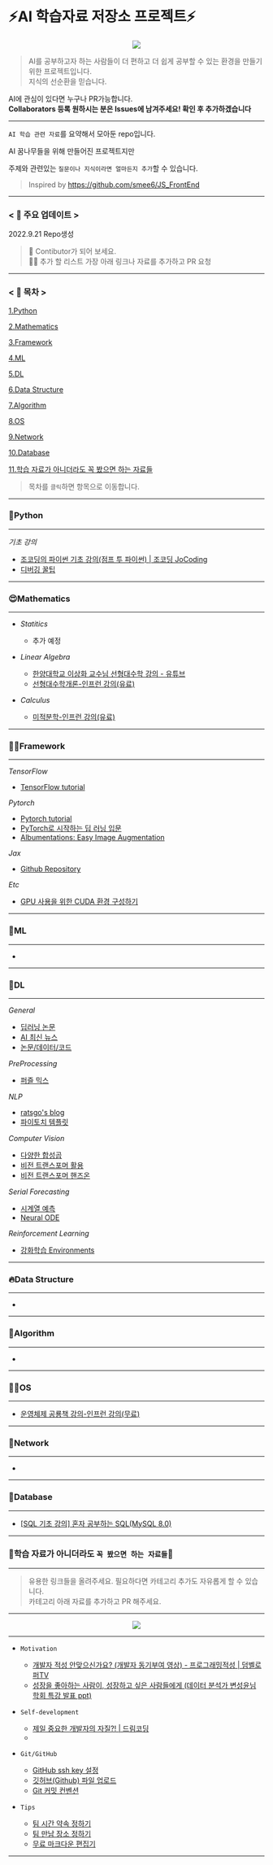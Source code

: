 # ⚡AI 학습자료 저장소 프로젝트⚡

<p align="center">
<img src="https://user-images.githubusercontent.com/74291999/191509513-3a5fe36b-5c7f-445e-beb9-3b6513a2a49f.jpg" align="center">
</p>   

> AI를 공부하고자 하는 사람들이 더 편하고 더 쉽게 공부할 수 있는 환경을 만들기 위한 프로젝트입니다.  
> 지식의 선순환을 믿습니다.  


AI에 관심이 있다면 누구나 PR가능합니다.  
**Collaborators 등록 원하시는 분은 Issues에 남겨주세요! 확인 후 추가하겠습니다**

---

`AI 학습 관련 자료`를 요약해서 모아둔 repo입니다.

AI 꿈나무들을 위해 만들어진 프로젝트지만  

주제와 관련있는 `질문이나 지식이라면 얼마든지 추가`할 수 있습니다.

> Inspired by https://github.com/smee6/JS_FrontEnd
---  



### < 📣 주요 업데이트 >


2022.9.21 Repo생성  

  
  
> 💏 Contibutor가 되어 보세요.  
> 👩‍🎓 추가 할 리스트 가장 아래 링크나 자료를 추가하고 PR 요청 

--- 
### < 🔎 목차 >

[1.Python](#Python)

[2.Mathematics](#Mathematics)

[3.Framework](#Framework)

[4.ML](#ML)

[5.DL](#DL)

[6.Data Structure](#Data-Structure)

[7.Algorithm](#Algorithm)

[8.OS](#OS)

[9.Network](#Network)

[10.Database](#Database)

[11.학습 자료가 아니더라도 꼭 봤으면 하는 자료들](#학습-자료가-아니더라도-꼭-봤으면-하는-자료들)  




> 목차를 `클릭`하면 항목으로 이동합니다.  


  
 

--- 
### 💝Python
--- 

*기초 강의*  

- [조코딩의 파이썬 기초 강의(점프 투 파이썬) | 조코딩 JoCoding](https://youtube.com/playlist?list=PLU9-uwewPMe2AX9o9hFgv-nRvOcBdzvP5)  
- [디버깅 꿀팁 ](https://medium.com/dataroots/a-gentle-introduction-to-geometric-deep-learning-by-vitale-sparacello-91e529cf439b)



  
  
--- 
### 😍Mathematics
--- 
- *Statitics*
    * 추가 예정


- *Linear Algebra*
  - [한양대학교 이상화 교수님 선형대수학 강의 - 유튜브](https://www.youtube.com/playlist?list=PLSN_PltQeOyjDGSghAf92VhdMBeaLZWR3)  
  - [선형대수학개론-인프런 강의(유료)](  https://www.inflearn.com/course/선형대수학개론/)  

- *Calculus*
  - [미적분학-인프런 강의(유료)](https://www.inflearn.com/course/미적분학-미분-1)  

 
--- 
### 👨‍🌾Framework
--- 

*TensorFlow*
- [TensorFlow tutorial](https://www.tensorflow.org/tutorials?hl=ko)

*Pytorch*
- [Pytorch tutorial](https://tutorials.pytorch.kr)
- [PyTorch로 시작하는 딥 러닝 입문](https://wikidocs.net/book/2788)
- [Albumentations: Easy Image Augmentation](https://github.com/albumentations-team/albumentations)

*Jax*
- [Github Repository](https://github.com/google/jax)

*Etc*
- [GPU 사용을 위한 CUDA 환경 구성하기](https://velog.io/@mactto3487/딥러닝-GPU-환경-구성하기)
--- 
### 📗ML
--- 

- 

--- 
### 🔮DL
--- 
*General*
- [딥러닝 논문](https://medium.com/dataseries/24-really-f-ing-interesting-deep-learning-papers-fa26afe3a070)
- [AI 최신 뉴스](http://www.aitimes.com)
- [논문/데이터/코드](https://paperswithcode.com)

*PreProcessing*
- [퍼즐 믹스](https://medium.com/snu-aiis-blog/puzzle-mix-exploiting-saliency-and-local-statistics-for-optimal-mixup-a2e841f9cf69)

*NLP*
- [ratsgo's blog](https://ratsgo.github.io/blog/categories/#natural-language-processing)
- [파이토치 템플릿](https://github.com/victoresque/pytorch-template)

*Computer Vision*
- [다양한 합성곱](https://eehoeskrap.tistory.com/431)
- [비전 트랜스포머 활용](https://hoya012.github.io/blog/Vision-Transformer-1/) 
- [비전 트랜스포머 핸즈온](https://medium.com/mlearning-ai/vision-transformers-from-scratch-pytorch-a-step-by-step-guide-96c3313c2e0c)

*Serial Forecasting*
- [시계열 예측](https://www.secmem.org/blog/2022/09/17/time-series-forecasting/)
- [Neural ODE](https://seewoo5.tistory.com/12)


*Reinforcement Learning*
- [강화학습 Environments](https://medium.com/@mlblogging.k/15-awesome-reinforcement-learning-environments-you-must-know-a38fb75867f2)

--- 
### 🔥Data Structure  
--- 
- 

--- 
### 🚀Algorithm 
--- 
- 


  
--- 
### 👨‍🔧OS  
--- 
- [운영체제 공룡책 강의-인프런 강의(무료)](https://www.inflearn.com/course/운영체제-공룡책-전공강의)


  
--- 
### 🐍Network
--- 
- 


--- 
### 📑Database
--- 
- [[SQL 기초 강의] 혼자 공부하는 SQL(MySQL 8.0)](https://youtu.be/0cRhit1EJM0)


    
    
--- 
### 🤴학습 자료가 아니더라도 `꼭 봤으면 하는 자료들`👸
--- 

> 유용한 링크들을 올려주세요. 필요하다면 카테고리 추가도 자유롭게 할 수 있습니다.  
> 카테고리 아래 자료를 추가하고 PR 해주세요.  

--- 


<p align="center">
<img src="https://user-images.githubusercontent.com/65226760/159249164-739bebd8-3423-4e9c-9763-1f99679ea76c.png" align="center">  
</p>  

--- 

- `Motivation`
    
    - [개발자 적성 안맞으신가요? (개발자 동기부여 영상) - 프로그래밍적성 | 덤벨로퍼TV](https://youtu.be/Z5EVaaKSx9A)  
    - [성장을 좋아하는 사람이, 성장하고 싶은 사람들에게 (데이터 분석가 변성윤님 학회 특강 발표 ppt)](https://www.slideshare.net/zzsza/ss-173453051) 

- `Self-development`
    - [제일 중요한 개발자의 자질?! | 드림코딩](https://youtu.be/Cl84bjVp5TI)  
    -

- `Git/GitHub`
    - [GitHub ssh key 설정](https://goddaehee.tistory.com/254)  
    - [깃허브(Github) 파일 업로드](https://shortcuts.tistory.com/m/8)  
    - [Git 커밋 컨벤션](https://velog.io/@wkdgus7113/git-커밋-컨벤션)  

- `Tips`
    - [팀 시간 약속 정하기](https://www.when2meet.com)
    - [팀 만남 장소 정하기](https://wemeetplace.com)
    - [무료 마크다운 편집기](https://github.com/marktext/marktext)
--- 
